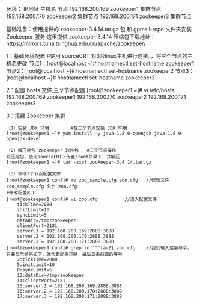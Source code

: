 环境：	IP地址			主机名			节点
	192.168.200.169		zookeeper1		集群节点
	192.168.200.170		zookeeper2		集群节点
	192.168.200.171		zookeeper3		集群节点

基础准备：使用提供的 zookeeper-3.4.14.tar.gz 包 和 gpmall-repo 文件夹安装 Zookeeper 服务
这里提供 zookeeper-3.4.14 压缩包下载地址：https://mirrors.tuna.tsinghua.edu.cn/apache/zookeeper/

1：基础环境配置
#使用 sourceCRT 对3台linux主机进行连接。，将三个节点的主机名更改
	节点1：[root@localhost ~]# hostnamectl set-hostname zookeeper1
	节点2：[root@localhost ~]# hostnamectl set-hostname zookeeper2
	节点3：[root@localhost ~]# hostnamectl set-hostname zookeeper3

2：配置 hosts 文件,三个节点配置
	[root@zookeeper1 ~]# vi /etc/hosts
	192.168.200.169 zookeeper1
	192.168.200.170 zookeeper2
	192.168.200.171 zookeeper3

3：搭建 Zookeeper 集群

	（1）安装 JDK 环境		#在三个节点安装 JDK 环境
	[root@zookeeper1 ~]# yum install -y java-1.8.0-openjdk java-1.8.0-openjdk-devel
  
	（2）解压缩包 zookeeper 软件包	#三个节点操作
	将压缩包，使用sourceCRT上传至/root目录下，并解压
	[root@zookeeper1 ~]# tar -zxvf zookeeper-3.4.14.tar.gz

	（3）修改3个节点配置文件
	[root@zookeeper1 conf]# mv zoo_sample.cfg zoo.cfg	//修改文件zoo_sample.cfg 名为 zoo.cfg
	#修改配置如下
	[root@zookeeper1 conf]# vi zoo.cfg			//进入配置文件
		tickTime=2000
		initLimit=10
		syncLimit=5
		dataDir=/tmp/zookeeper
		clientPort=2181
		server.1 = 192.168.200.169:2888:3888
		server.2 = 192.168.200.170:2888:3888
		server.3 = 192.168.200.171:2888:3888
	[root@zookeeper1 conf]# grep -n '^'[a-Z] zoo.cfg 	//我们输入这条命令，只要显示结果如下，就代表配置正确，最后三条前面的序号
		2:tickTime=2000
		5:initLimit=10
		8:syncLimit=5
		12:dataDir=/tmp/zookeeper
		14:clientPort=2181
		15:server.1 = 192.168.200.169:2888:3888
		16:server.2 = 192.168.200.170:2888:3888
		17:server.3 = 192.168.200.171:2888:3888
	